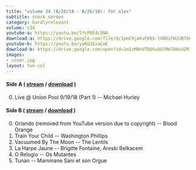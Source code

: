 ```yaml
---
title: "volume 34 (8/20/18 - 8/26/18): for alex"
subtitle: snock sermon
category: hardlyrelevant
volume: v34
youtube-a: https://youtu.be/lYcPDE4L5NA
download-a: https://drive.google.com/file/d/1pmC9jaXuF08S-lGNOiFWJUB766hHqFtg/view?usp=drivesdk
youtube-b: https://youtu.be/yyKUJEzaCwE
download-b: https://drive.google.com/open?id=1mIzM0nUTDQ5uQUlMH784xUIM1E41rt8n 
images:
- cover.jpg
layout: two-col
---
```

#### Side A ( <a target="_blank" href="{{ page.youtube-a }}">stream</a> / <a target="_blank" href="{{ page.download-a }}">download</a> ) ####
0. Live @ Union Pool 9/19/18 (Part 1) -- Michael Hurley

#### Side B ( <a target="_blank" href="{{ page.youtube-b }}">stream</a> / <a target="_blank" href="{{ page.download-b }}">download</a> ) ####
0. Orlando (removed from YouTube version due to copyright) -- Blood Orange
1. Train Your Child -- Washington Phillips
2. Vacuumed By The Moon -- The Lentils
3. La Harpe Jaune -- Brigitte Fontaine, Areski Belkacem
4. O Relogio -- Os Mutantes
5. Tunan -- Mammane Sani et son Orgue
